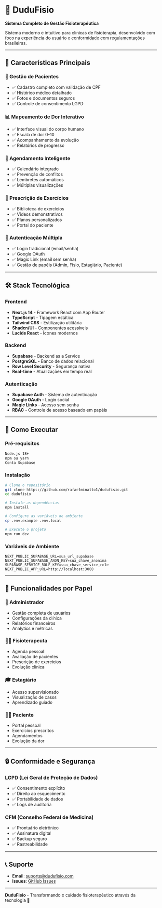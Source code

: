 # 🏥 **DuduFisio**

**Sistema Completo de Gestão Fisioterapêutica**

Sistema moderno e intuitivo para clínicas de fisioterapia, desenvolvido com foco na experiência do usuário e conformidade com regulamentações brasileiras.

---

## 🚀 **Características Principais**

### **👥 Gestão de Pacientes**
- ✅ Cadastro completo com validação de CPF
- ✅ Histórico médico detalhado
- ✅ Fotos e documentos seguros
- ✅ Controle de consentimento LGPD

### **📊 Mapeamento de Dor Interativo**
- ✅ Interface visual do corpo humano
- ✅ Escala de dor 0-10
- ✅ Acompanhamento da evolução
- ✅ Relatórios de progresso

### **📅 Agendamento Inteligente**
- ✅ Calendário integrado
- ✅ Prevenção de conflitos
- ✅ Lembretes automáticos
- ✅ Múltiplas visualizações

### **💪 Prescrição de Exercícios**
- ✅ Biblioteca de exercícios
- ✅ Vídeos demonstrativos
- ✅ Planos personalizados
- ✅ Portal do paciente

### **🔐 Autenticação Múltipla**
- ✅ Login tradicional (email/senha)
- ✅ Google OAuth
- ✅ Magic Link (email sem senha)
- ✅ Gestão de papéis (Admin, Fisio, Estagiário, Paciente)

---

## 🛠️ **Stack Tecnológica**

### **Frontend**
- **Next.js 14** - Framework React com App Router
- **TypeScript** - Tipagem estática
- **Tailwind CSS** - Estilização utilitária
- **Shadcn/UI** - Componentes acessíveis
- **Lucide React** - Ícones modernos

### **Backend**
- **Supabase** - Backend as a Service
- **PostgreSQL** - Banco de dados relacional
- **Row Level Security** - Segurança nativa
- **Real-time** - Atualizações em tempo real

### **Autenticação**
- **Supabase Auth** - Sistema de autenticação
- **Google OAuth** - Login social
- **Magic Links** - Acesso sem senha
- **RBAC** - Controle de acesso baseado em papéis

---

## 🚀 **Como Executar**

### **Pré-requisitos**
```bash
Node.js 18+
npm ou yarn
Conta Supabase
```

### **Instalação**
```bash
# Clone o repositório
git clone https://github.com/rafaelminatto1/dudufisio.git
cd dudufisio

# Instale as dependências
npm install

# Configure as variáveis de ambiente
cp .env.example .env.local

# Execute o projeto
npm run dev
```

### **Variáveis de Ambiente**
```env
NEXT_PUBLIC_SUPABASE_URL=sua_url_supabase
NEXT_PUBLIC_SUPABASE_ANON_KEY=sua_chave_anonima
SUPABASE_SERVICE_ROLE_KEY=sua_chave_service_role
NEXT_PUBLIC_APP_URL=http://localhost:3000
```

---

## 📱 **Funcionalidades por Papel**

### **👑 Administrador**
- Gestão completa de usuários
- Configurações da clínica
- Relatórios financeiros
- Analytics e métricas

### **👩‍⚕️ Fisioterapeuta**
- Agenda pessoal
- Avaliação de pacientes
- Prescrição de exercícios
- Evolução clínica

### **🎓 Estagiário**
- Acesso supervisionado
- Visualização de casos
- Aprendizado guiado

### **🙋‍♂️ Paciente**
- Portal pessoal
- Exercícios prescritos
- Agendamentos
- Evolução da dor

---

## 🔒 **Conformidade e Segurança**

### **LGPD (Lei Geral de Proteção de Dados)**
- ✅ Consentimento explícito
- ✅ Direito ao esquecimento
- ✅ Portabilidade de dados
- ✅ Logs de auditoria

### **CFM (Conselho Federal de Medicina)**
- ✅ Prontuário eletrônico
- ✅ Assinatura digital
- ✅ Backup seguro
- ✅ Rastreabilidade

---

## 📞 **Suporte**

- **Email**: suporte@dudufisio.com
- **Issues**: [GitHub Issues](https://github.com/rafaelminatto1/dudufisio/issues)

---

**DuduFisio** - Transformando o cuidado fisioterapêutico através da tecnologia 🚀
